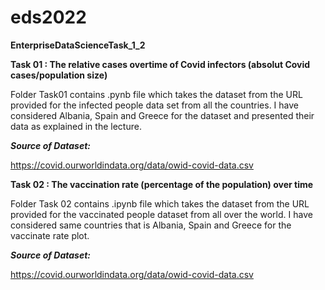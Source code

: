 # eds2022
**EnterpriseDataScienceTask_1_2**

**Task 01 : The relative cases overtime of Covid infectors (absolut Covid cases/population size)**

Folder Task01 contains .pynb file which takes the dataset from the URL provided for the infected people data set from all the countries.
I have considered Albania, Spain and Greece for the dataset and presented their data as explained in the lecture.

_**Source of Dataset:**_

https://covid.ourworldindata.org/data/owid-covid-data.csv

**Task 02 : The vaccination rate (percentage of the population) over time**

Folder Task 02 contains .ipynb file which takes the dataset from the URL provided for the vaccinated people dataset from all over the world. 
I have considered same countries that is Albania, Spain and Greece for the vaccinate rate plot.

_**Source of Dataset:**_

https://covid.ourworldindata.org/data/owid-covid-data.csv

